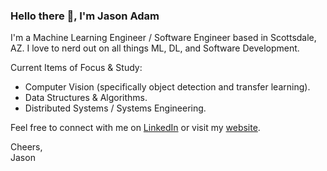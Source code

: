 ### Hello there 👋, I'm Jason Adam

I'm a Machine Learning Engineer / Software Engineer based in Scottsdale, AZ. I love to nerd out on all things ML, DL, and Software Development.  

Current Items of Focus & Study:  
* Computer Vision (specifically object detection and transfer learning). 
* Data Structures & Algorithms. 
* Distributed Systems / Systems Engineering. 

Feel free to connect with me on [LinkedIn](https://www.linkedin.com/in/jason-r-adam/) or visit my [website](https://jason-adam.github.io/).

Cheers,  
Jason
